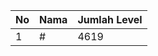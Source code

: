 | No | Nama            | Jumlah Level |
|----|-----------------|--------------|
| 1  | #    |    4619        |
